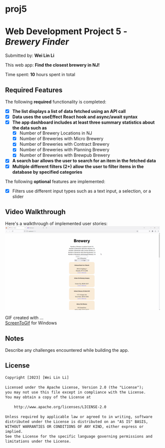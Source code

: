 # proj5

# Web Development Project 5 - *Brewery Finder*

Submitted by: **Wei Lin Li**

This web app: **Find the closest brewery in NJ!**

Time spent: **10** hours spent in total

## Required Features

The following **required** functionality is completed:

- [x] **The list displays a list of data fetched using an API call**
- [x] **Data uses the useEffect React hook and async/await syntax**
- [x] **The app dashboard includes at least three summary statistics about the data such as**
  - [x] Number of Brewery Locations in NJ
  - [x] Number of Breweries with Micro Brewery
  - [x] Number of Breweries with Contract Brewery
  - [x] Number of Breweries with Planning Brewery
  - [x] Number of Breweries with Brewpub Brewery
- [x] **A search bar allows the user to search for an item in the fetched data**
- [x] **Multiple different filters (2+) allow the user to filter items in the database by specified categories**

The following **optional** features are implemented:
- [x] Filters use different input types such as a text input, a selection, or a slider

## Video Walkthrough

Here's a walkthrough of implemented user stories:
<img src='./proj5.gif'/>

<!-- Replace this with whatever GIF tool you used! -->
GIF created with ...  
[ScreenToGif](https://www.screentogif.com/) for Windows


## Notes

Describe any challenges encountered while building the app.

## License

    Copyright [2023] [Wei Lin Li]

    Licensed under the Apache License, Version 2.0 (the "License");
    you may not use this file except in compliance with the License.
    You may obtain a copy of the License at

        http://www.apache.org/licenses/LICENSE-2.0

    Unless required by applicable law or agreed to in writing, software
    distributed under the License is distributed on an "AS IS" BASIS,
    WITHOUT WARRANTIES OR CONDITIONS OF ANY KIND, either express or implied.
    See the License for the specific language governing permissions and
    limitations under the License.
